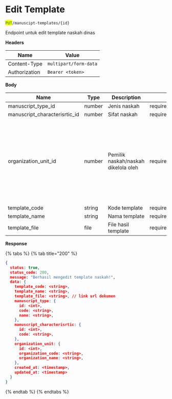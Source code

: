 # Edit Template

<mark style="color:green;">`PUT`</mark>`/manuscipt-templates/{id}`

Endpoint untuk edit template naskah dinas

**Headers**

| Name          | Value                 |
| ------------- | --------------------- |
| Content-Type  | `multipart/form-data` |
| Authorization | `Bearer <token>`      |

**Body**

| Name                            | Type   | Description                         | Validation                                               | Catatan                                                                                                                              |
| ------------------------------- | ------ | ----------------------------------- | -------------------------------------------------------- | ------------------------------------------------------------------------------------------------------------------------------------ |
| manuscript\_type\_id            | number | Jenis naskah                        | required\|number\|exists:manuscript\_types.id            |                                                                                                                                      |
| manuscript\_characterisrtic\_id | number | Sifat naskah                        | required\|number\|exists:manuscript\_characterisrtics.id |                                                                                                                                      |
| organization\_unit\_id          | number | Pemilik naskah/naskah dikelola oleh | required\|number\|exists:organization\_units.id          | Berdasarkan permission. kalau dikasih akses untuk ada pemilihan maka ambil dari inputan. kalau tidak ada, ambil dari user yang login |
| template\_code                  | string | Kode template                       | required\|string\|max:100\|unique                        |                                                                                                                                      |
| template\_name                  | string | Nama template                       | required\|string\|max:255                                |                                                                                                                                      |
| template\_file                  | file   | File hasil template                 | required\|file\|max:50MB\|mimes:docx,pdf                 |                                                                                                                                      |

**Response**

{% tabs %}
{% tab title="200" %}
```json
{
  status: true,
  status_code: 200,
  message: "Berhasil mengedit template naskah!",
  data: {
    template_code: <string>,
    template_name: <string>,
    template_file: <string>, // link url dokumen
    manuscript_type: {
      id: <int>,
      code: <string>,
      name: <string>,
    },
    manuscript_characterisrtic: {
      id: <int>,
      code: <string>,
    },
    organization_unit: {
      id: <int>,
      organization_code: <string>,
      organization_name: <string>,
    },
    created_at: <timestamp>,
    updated_at: <timestamp>
  }
}
```
{% endtab %}
{% endtabs %}
